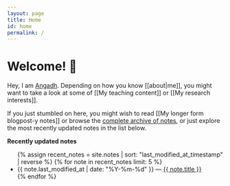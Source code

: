 ```yaml
---
layout: page
title: Home
id: home
permalink: /
---
```


# Welcome! 🌱

<div class="welcome-block">
  Hey, I am <span class="external-link"><a href="https://www.sems.qmul.ac.uk/staff/a.nanjangud">Angadh</a></span>. Depending on how you know [[about|me]], you might want to take a look at some of <span class="internal-link">[[My teaching content]]</span> or <span class="internal-link">[[My research interests]]</span>.
  
  If you just stumbled on here, you might wish to read <span class="internal-link">[[My longer form blogpost-y notes]]</span> or browse the <a class="internal-link" href="{{ site.baseurl }}/all-notes">complete archive of notes</a>, or just explore the most recently updated notes in the list below.
</div>

<strong>Recently updated notes</strong>

<ul>
  {% assign recent_notes = site.notes | sort: "last_modified_at_timestamp" | reverse %}
  {% for note in recent_notes limit: 5 %}
    <li>
      {{ note.last_modified_at | date: "%Y-%m-%d" }} — <a class="internal-link" href="{{ site.baseurl }}{{ note.url }}">{{ note.title }}</a>
    </li>
  {% endfor %}
</ul>
